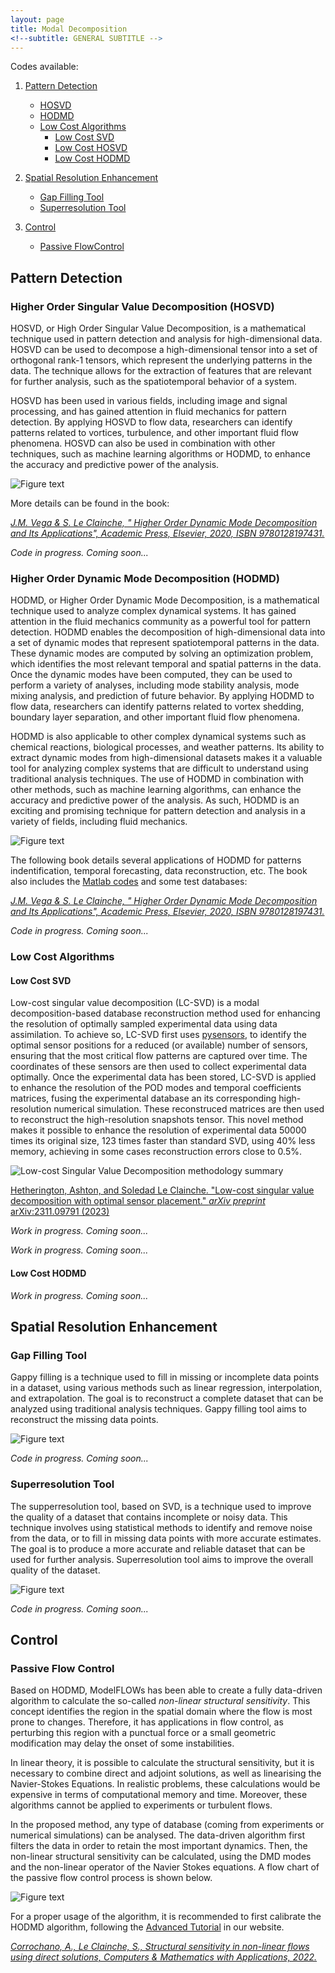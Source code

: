 ```yaml
---
layout: page
title: Modal Decomposition
<!--subtitle: GENERAL SUBTITLE -->
---
```


Codes available:
1. [Pattern Detection](https://modelflows.github.io/modelflowsapp/modaldecomposition/#pattern-detection)
    * [HOSVD](https://modelflows.github.io/modelflowsapp/modaldecomposition/#pattern-hosvd)
    * [HODMD](https://modelflows.github.io/modelflowsapp/modaldecomposition/#pattern-hodmd)
    * [Low Cost Algorithms](https://modelflows.github.io/modelflowsapp/modaldecomposition/#pattern-hodmd)
        - [Low Cost SVD](https://modelflows.github.io/modelflowsapp/modaldecomposition/#low-cost-svd)
        - [Low Cost HOSVD](https://modelflows.github.io/modelflowsapp/modaldecomposition/#low-cost-hosvd)
        - [Low Cost HODMD](https://modelflows.github.io/modelflowsapp/modaldecomposition/#low-cost-hodmd)

2. [Spatial Resolution Enhancement](https://modelflows.github.io/modelflowsapp/modaldecomposition/#spatial-resolution-enhancement)
    * [Gap Filling Tool](https://modelflows.github.io/modelflowsapp/modaldecomposition/#gap-filling-tool)
    * [Superresolution Tool](https://modelflows.github.io/modelflowsapp/modaldecomposition/#superresolution-tool)

3. [Control](https://modelflows.github.io/modelflowsapp/modaldecomposition/#control)
   * [Passive FlowControl](https://modelflows.github.io/modelflowsapp/modaldecomposition/#passive-flow-control)



## Pattern Detection <a id="pattern-detection"></a>

### Higher Order Singular Value Decomposition (HOSVD) <a id="pattern-hosvd"></a>

HOSVD, or High Order Singular Value Decomposition, is a mathematical technique used in pattern detection and analysis for high-dimensional data. HOSVD can be used to decompose a high-dimensional tensor into a set of orthogonal rank-1 tensors, which represent the underlying patterns in the data. The technique allows for the extraction of features that are relevant for further analysis, such as the spatiotemporal behavior of a system.

HOSVD has been used in various fields, including image and signal processing, and has gained attention in fluid mechanics for pattern detection. By applying HOSVD to flow data, researchers can identify patterns related to vortices, turbulence, and other important fluid flow phenomena. HOSVD can also be used in combination with other techniques, such as machine learning algorithms or HODMD, to enhance the accuracy and predictive power of the analysis. 

![Figure text](https://github.com/modelflows/modelflowsapp/blob/master/assets/img/hosvd.png?raw=true)

More details can be found in the book:

[*J.M. Vega & S. Le Clainche, " Higher Order Dynamic Mode Decomposition and Its Applications", Academic Press, Elsevier, 2020, ISBN 9780128197431.*](https://www.sciencedirect.com/book/9780128197431/higher-order-dynamic-mode-decomposition-and-its-applications)

*Code in progress. Coming soon...*


### Higher Order Dynamic Mode Decomposition (HODMD) <a id="pattern-hodmd"></a>

HODMD, or Higher Order Dynamic Mode Decomposition, is a mathematical technique used to analyze complex dynamical systems. It has gained attention in the fluid mechanics community as a powerful tool for pattern detection. HODMD enables the decomposition of high-dimensional data into a set of dynamic modes that represent spatiotemporal patterns in the data. These dynamic modes are computed by solving an optimization problem, which identifies the most relevant temporal and spatial patterns in the data. Once the dynamic modes have been computed, they can be used to perform a variety of analyses, including mode stability analysis, mode mixing analysis, and prediction of future behavior. By applying HODMD to flow data, researchers can identify patterns related to vortex shedding, boundary layer separation, and other important fluid flow phenomena.

HODMD is also applicable to other complex dynamical systems such as chemical reactions, biological processes, and weather patterns. Its ability to extract dynamic modes from high-dimensional datasets makes it a valuable tool for analyzing complex systems that are difficult to understand using traditional analysis techniques. The use of HODMD in combination with other methods, such as machine learning algorithms, can enhance the accuracy and predictive power of the analysis. As such, HODMD is an exciting and promising technique for pattern detection and analysis in a variety of fields, including fluid mechanics.

![Figure text](https://github.com/modelflows/modelflowsapp/blob/master/assets/img/HODMDcalibration.png?raw=true)

The following book details several applications of HODMD for patterns indentification, temporal forecasting, data reconstruction, etc. The book also includes the [Matlab codes](https://data.mendeley.com/datasets/z8ks4f5vy5/1) and some test databases:

[*J.M. Vega & S. Le Clainche, " Higher Order Dynamic Mode Decomposition and Its Applications", Academic Press, Elsevier, 2020, ISBN 9780128197431.*](https://www.sciencedirect.com/book/9780128197431/higher-order-dynamic-mode-decomposition-and-its-applications)

*Code in progress. Coming soon...*

### Low Cost Algorithms <a id="low-cost"></a>

#### Low Cost SVD <a id="low-cost-svd"></a>
Low-cost singular value decomposition (LC-SVD) is a modal decomposition-based database reconstruction method used for enhancing the resolution of optimally sampled experimental data using data assimilation. To achieve so, LC-SVD first uses [pysensors](https://arxiv.org/abs/2102.13476), to identify the optimal sensor positions for a reduced (or available) number of sensors, ensuring that the most critical flow patterns are captured over time. The coordinates of these sensors are then used to collect experimental data optimally. Once the experimental data has been stored, LC-SVD is applied to enhance the resolution of the POD modes and temporal coefficients matrices, fusing the experimental database an its corresponding high-resolution numerical simulation. These reconstruced matrices are then used to reconstruct the high-resolution snapshots tensor. This novel method makes it possible to enhance the resolution of experimental data 50000 times its original size, 123 times faster than standard SVD, using 40% less memory, achieving in some cases reconstruction errors close to 0.5%.    

![Low-cost Singular Value Decomposition methodology summary](https://github.com/modelflows/modelflowsapp/blob/master/assets/img/LC-SVD.jpg?raw=true)

[Hetherington, Ashton, and Soledad Le Clainche. "Low-cost singular value decomposition with optimal sensor placement." *arXiv preprint* arXiv:2311.09791 (2023)](https://arxiv.org/abs/2311.09791)

*Work in progress. Coming soon...*

<!-- [Download the .ipynb](https://github.com/modelflows/modelflowsapp/raw/refs/heads/master/assets/codes/Low-cost-singular-value-decomposition.zip)

#### Low Cost HOSVD <a id="low-cost-hosvd"></a>
<!-- Short description of the method. -->
<!-- ![Figure text](https://github.com/modelflows/modelflowsapp/blob/master/assets/img/YOURIMAGEHERE.png?raw=true) --> 
*Work in progress. Coming soon...*

#### Low Cost HODMD <a id="low-cost-hodmd"></a>
<!-- Short description of the method. -->
<!-- ![Figure text](https://github.com/modelflows/modelflowsapp/blob/master/assets/img/YOURIMAGEHERE.png?raw=true) --> 
*Work in progress. Coming soon...*



## Spatial Resolution Enhancement <a id="spatial-resolution-enhancement"></a>

### Gap Filling Tool <a id="gap-filling-tool"></a>
Gappy filling is a technique used to fill in missing or incomplete data points in a dataset, using various methods such as linear regression, interpolation, and extrapolation. The goal is to reconstruct a complete dataset that can be analyzed using traditional analysis techniques. Gappy filling tool aims to reconstruct the missing data points.

![Figure text](https://github.com/modelflows/modelflowsapp/blob/master/assets/img/Gappy.png?raw=true)

*Code in progress. Coming soon...*

### Superresolution Tool <a id="superresolution-tool"></a>
The supperresolution tool, based on SVD, is a technique used to improve the quality of a dataset that contains incomplete or noisy data. This technique involves using statistical methods to identify and remove noise from the data, or to fill in missing data points with more accurate estimates. The goal is to produce a more accurate and reliable dataset that can be used for further analysis. Superresolution tool aims to improve the overall quality of the dataset.

![Figure text](https://github.com/modelflows/modelflowsapp/blob/master/assets/img/SuperTool.png?raw=true)

*Code in progress. Coming soon...*

## Control <a id="control"></a>

### Passive Flow Control <a id="passive-flow-control"></a>
Based on HODMD, ModelFLOWs has been able to create a fully data-driven algorithm to calculate the so-called *non-linear structural sensitivity*. 
This concept identifies the region in the spatial domain where the flow is most prone to changes. Therefore, it has applications in flow control, as perturbing this region with a punctual force or a small geometric modification may delay the onset of some instabilities.

In linear theory, it is possible to calculate the structural sensitivity, but it is necessary to combine direct and adjoint solutions, as well as linearising the Navier-Stokes Equations. In realistic problems, these calculations would be expensive in terms of computational memory and time.  Moreover, these algorithms cannot be applied to experiments or turbulent flows.

In the proposed method, any type of database (coming from experiments or numerical simulations) can be analysed. The data-driven algorithm first filters the data in order to retain the most important dynamics. Then, the non-linear structural sensitivity can be calculated, using the DMD modes and the non-linear operator of the Navier Stokes equations. A flow chart of the passive flow control process is shown below.

![Figure text](https://github.com/modelflows/modelflowsapp/blob/master/assets/img/MDControl.png?raw=true)

For a proper usage of the algorithm, it is recommended to first calibrate the HODMD algorithm, following the [Advanced Tutorial](https://modelflows.github.io/modelflowsapp/advanced/) in our website.

[*Corrochano, A., Le Clainche, S., Structural sensitivity in non-linear flows using direct solutions, Computers & Mathematics with Applications, 2022.*](https://doi.org/10.1016/j.camwa.2022.10.006)



